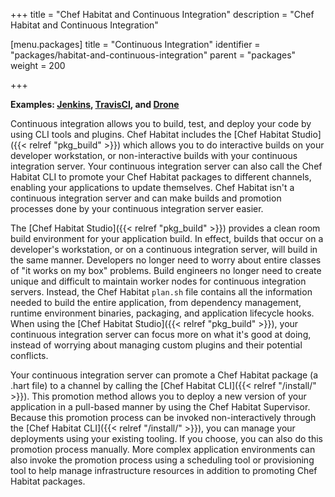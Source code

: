 +++
title = "Chef Habitat and Continuous Integration"
description = "Chef Habitat and Continuous Integration"


[menu.packages]
    title = "Continuous Integration"
    identifier = "packages/habitat-and-continuous-integration"
    parent = "packages"
    weight = 200

+++

**Examples: [Jenkins](https://jenkins.io/), [TravisCI](https://travis-ci.org/), and [Drone](https://drone.io/)**

Continuous integration allows you to build, test, and deploy your code by using CLI tools and plugins. Chef Habitat includes the [Chef Habitat Studio]({{< relref "pkg_build" >}}) which allows you to do interactive builds on your developer workstation, or non-interactive builds with your continuous integration server. Your continuous integration server can also call the Chef Habitat CLI to promote your Chef Habitat packages to different channels, enabling your applications to update themselves. Chef Habitat isn't a continuous integration server and can make builds and promotion processes done by your continuous integration server easier.

The [Chef Habitat Studio]({{< relref "pkg_build" >}}) provides a clean room build environment for your application build. In effect, builds that occur on a developer's workstation, or on a continuous integration server, will build in the same manner. Developers no longer need to worry about entire classes of "it works on my box" problems. Build engineers no longer need to create unique and difficult to maintain worker nodes for continuous integration servers. Instead, the Chef Habitat `plan.sh` file contains all the information needed to build the entire application, from dependency management, runtime environment binaries, packaging, and application lifecycle hooks. When using the [Chef Habitat Studio]({{< relref "pkg_build" >}}), your continuous integration server can focus more on what it's good at doing, instead of worrying about managing custom plugins and their potential conflicts.

Your continuous integration server can promote a Chef Habitat package (a .hart file) to a channel by calling the [Chef Habitat CLI]({{< relref "/install/" >}}). This promotion method allows you to deploy a new version of your application in a pull-based manner by using the Chef Habitat Supervisor. Because this promotion process can be invoked non-interactively through the [Chef Habitat CLI]({{< relref "/install/" >}}), you can manage your deployments using your existing tooling. If you choose, you can also do this promotion process manually. More complex application environments can also invoke the promotion process using a scheduling tool or provisioning tool to help manage infrastructure resources in addition to promoting Chef Habitat packages.
